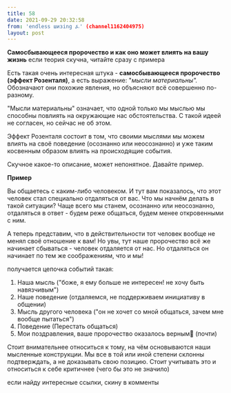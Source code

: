 ```yaml
---
title: 58
date: 2021-09-29 20:32:58
from: 'endless шизing ⍼' (channel1162404975)
layout: post
---
```


**Самосбывающееся пророчество и как оно может влиять на вашу жизнь**
если теория скучна, читайте сразу с примера

Есть такая очень интересная штука - **самосбывающееся пророчество (эффект Розенталя)**, а есть выражение: "*мысли материальны".* 
Обозначают они похожие явления, но объясняют всё совершенно по-разному.

"Мысли материальны" означает, что одной только мы мыслью мы способны повлиять на окружающие нас обстоятельства. С такой идеей не согласен, но сейчас не об этом.

Эффект Розенталя состоит в том, что своими мыслями мы можем влиять на своё поведение (осознанно или неосознанно) и уже таким косвенным образом влиять на происходящие события. 

Скучное какое-то описание, может непонятное. Давайте пример.

**Пример**

Вы общаетесь с каким-либо человеком. И тут вам показалось, что этот человек стал специально отдаляться от вас. Что мы начнём делать в такой ситуации? Чаще всего мы станем, осознанно или неосознанно, отдаляться в ответ - будем реже общаться, будем менее откровенными с ним.

А теперь представим, что в действительности тот человек вообще не менял своё отношение к вам! Но увы, тут наше пророчество всё же начинает сбываться - человек отдаляется от нас. Но отдаляться он начинает по тем же соображениям, что и мы!

получается цепочка событий такая:
 
1. Наша мысль ("боже, я ему больше не интересен! не хочу быть навязчивым")
2. Наше поведение (отдаляемся, не поддерживаем инициативу в общении)
3. Мысль другого человека ("он не хочет со мной общаться, зачем мне вообще пытаться")
4. Поведение (Перестать общаться)
5. Мои поздравления, ваше пророчество оказалось верным🎉 (почти)

Стоит внимательнее относиться к тому, на чём основываются наши мысленные конструкции. Мы все в той или иной степени склонны подтверждать, а не доказывать свою позицию. Стоит учитывать это и относиться к себе критичнее (чего бы это не значило)

если найду интересные ссылки, скину в комменты
